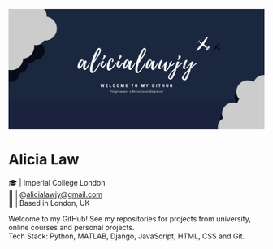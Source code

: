 ![Header](https://github.com/alicialawjy/alicialawjy/blob/main/alicialawjy.png)
# Alicia Law 
🎓  | Imperial College London <br>
📧  | @alicialawjy@gmail.com <br>
📍  | Based in London, UK <br>

Welcome to my GitHub! See my repositories for projects from university, online courses and personal projects. <br>
Tech Stack: Python, MATLAB, Django, JavaScript, HTML, CSS and Git.
